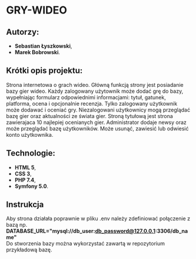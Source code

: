 # GRY-WIDEO

## Autorzy:

* **Sebastian Łyszkowski**,
* **Marek Bobrowski**.

## Krótki opis projektu:

Strona internetowa o grach wideo. Główną funkcją strony jest posiadanie bazy gier wideo. Każdy zalogowany użytownik może dodać grę do bazy, wypełniając formularz odpowiednimi informacjami: tytuł, gatunek, platforma, ocena i opcjonalnie recenzja. Tylko zalogowany użytkownik może dodawać i oceniać gry. Niezalogowani użytkownicy mogą przeglądać bazę gier oraz aktualności ze świata gier. Stroną tytułową jest strona zawierajaca 10 najlepiej ocenianych gier. Administrator dodaje newsy oraz może przeglądać bazę użytkowników. Może usunąć, zawiesić lub odwiesić konto użytkownika.

## Technologie:

* **HTML 5**,
* **CSS 3**,
* **PHP 7.4**,
* **Symfony 5.0**.

## Instrukcja

Aby strona działała poprawnie w pliku .env należy zdefiniować połączenie z bazą np. **DATABASE_URL="mysql://db_user:db_password@127.0.0.1:3306/db_name"** <br>
Do stworzenia bazy można wykorzystać zawartą w repozytorium przykładową bazę.
